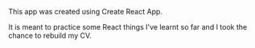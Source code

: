 This app was created using Create React App.

It is meant to practice some React things I've learnt so far and I took the chance to rebuild my CV.
